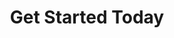 ---
layout: iframe-form
title: Get Started Today
description: "Ready to take your practice to the next level? Get started today!"
meta_image: "/img/meta/dl.jpg"
nofollow: true
permalink: "/get-started"
page_class:
- class: form-page
headline: Let's Get Started
text: Receive an evaluation of your website at no charge. We'll provide you insight on how you compare in your market and what areas you need to address to stand out online.
form_id: c6fa46ad-9d9d-4595-9925-d3b500a2d992
campaign_id: 7011U000000ZNYgQAO
img_src: "/img/form-pages/imac-luminous.png"
img_alt: "Get Started"
---